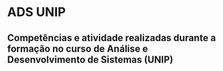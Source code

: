 # ADS UNIP
## Competências e atividade realizadas durante a formação no curso de Análise e Desenvolvimento de Sistemas (UNIP)
